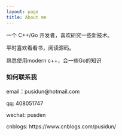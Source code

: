 ```yaml
---
layout: page
title: About me
---
```


一个 C++/Go 开发者，喜欢研究一些新技术。
<p>
平时喜欢看看书，阅读源码。
<p>
熟悉使用modern c++，会一些Go的知识


<h3> 如何联系我 </h3>  

<p>
 email：pusidun@hotmail.com <p>
 qq: 408051747 <p>
 wechat: pusden <p>
 cnblogs: https://www.cnblogs.com/pusidun/ <p>
